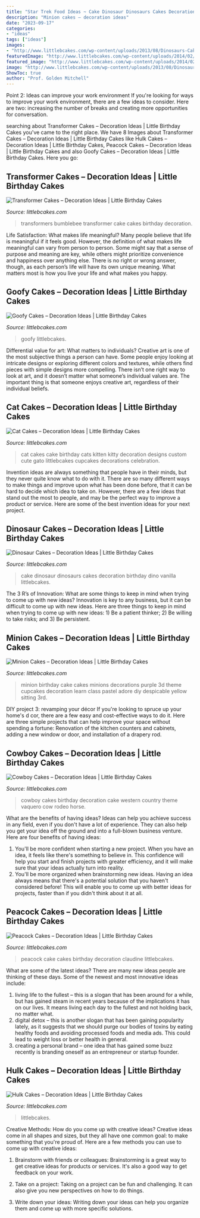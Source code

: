 ```yaml
---
title: "Star Trek Food Ideas ~ Cake Dinosaur Dinosaurs Cakes Decoration Birthday Dino Vanilla Littlebcakes"
description: "Minion cakes – decoration ideas"
date: "2023-09-17"
categories:
- "ideas"
tags: ["ideas"]
images:
- "http://www.littlebcakes.com/wp-content/uploads/2013/08/Dinosaurs-Cake.jpg"
featuredImage: "http://www.littlebcakes.com/wp-content/uploads/2014/02/Cowboy-Wedding-Cakes.jpg"
featured_image: "http://www.littlebcakes.com/wp-content/uploads/2014/02/Minion-Cake.jpg"
image: "http://www.littlebcakes.com/wp-content/uploads/2013/08/Dinosaurs-Cake.jpg"
ShowToc: true
author: "Prof. Golden Mitchell"
---
```



Point 2: Ideas can improve your work environment
If you're looking for ways to improve your work environment, there are a few ideas to consider. Here are two: increasing the number of breaks and creating more opportunities for conversation.

	

		
searching about Transformer Cakes – Decoration Ideas | Little Birthday Cakes you've came to the right place. We have 8 Images about Transformer Cakes – Decoration Ideas | Little Birthday Cakes like Hulk Cakes – Decoration Ideas | Little Birthday Cakes, Peacock Cakes – Decoration Ideas | Little Birthday Cakes and also Goofy Cakes – Decoration Ideas | Little Birthday Cakes. Here you go:
		
    
## Transformer Cakes – Decoration Ideas | Little Birthday Cakes

<img loading=lazy src="http://www.littlebcakes.com/wp-content/uploads/2014/01/Transformers-Bumblebee-Cake.jpg" onerror="this.onerror=null;this.src='https://tse2.mm.bing.net/th?id=OIP.GEli4pDwXEcfYjb302mbVgHaJ2&amp;pid=15.1';" alt="Transformer Cakes – Decoration Ideas | Little Birthday Cakes">

_Source: littlebcakes.com_

>transformers bumblebee transformer cake cakes birthday decoration. 

	

Life Satisfaction: What makes life meaningful?
Many people believe that life is meaningful if it feels good. However, the definition of what makes life meaningful can vary from person to person. Some might say that a sense of purpose and meaning are key, while others might prioritize convenience and happiness over anything else. There is no right or wrong answer, though, as each person’s life will have its own unique meaning. What matters most is how you live your life and what makes you happy.

    
## Goofy Cakes – Decoration Ideas | Little Birthday Cakes

<img loading=lazy src="https://www.littlebcakes.com/wp-content/uploads/2014/05/Goofy-Birthday-Cake.jpg" onerror="this.onerror=null;this.src='https://tse4.mm.bing.net/th?id=OIP.1vJlWJAwGXdIuMIiBRYfyQHaMA&amp;pid=15.1';" alt="Goofy Cakes – Decoration Ideas | Little Birthday Cakes">

_Source: littlebcakes.com_

>goofy littlebcakes. 

	

Differential value for art: What matters to individuals?
Creative art is one of the most subjective things a person can have. Some people enjoy looking at intricate designs or exploring different colors and textures, while others find pieces with simple designs more compelling. There isn’t one right way to look at art, and it doesn’t matter what someone’s individual values are. The important thing is that someone enjoys creative art, regardless of their individual beliefs.

    
## Cat Cakes – Decoration Ideas | Little Birthday Cakes

<img loading=lazy src="http://www.littlebcakes.com/wp-content/uploads/2014/01/Cat-Cakes.jpg" onerror="this.onerror=null;this.src='https://tse3.mm.bing.net/th?id=OIP.W2YtTAyoa8WdHetsdiGXSAHaJ4&amp;pid=15.1';" alt="Cat Cakes – Decoration Ideas | Little Birthday Cakes">

_Source: littlebcakes.com_

>cat cakes cake birthday cats kitten kitty decoration designs custom cute gato littlebcakes cupcakes decorations celebration. 

	

Invention ideas are always something that people have in their minds, but they never quite know what to do with it. There are so many different ways to make things and improve upon what has been done before, that it can be hard to decide which idea to take on. However, there are a few ideas that stand out the most to people, and may be the perfect way to improve a product or service. Here are some of the best invention ideas for your next project.

    
## Dinosaur Cakes – Decoration Ideas | Little Birthday Cakes

<img loading=lazy src="http://www.littlebcakes.com/wp-content/uploads/2013/08/Dinosaurs-Cake.jpg" onerror="this.onerror=null;this.src='https://tse3.mm.bing.net/th?id=OIP.Nxhftm_HI0-gY88QRBSKhQHaGf&amp;pid=15.1';" alt="Dinosaur Cakes – Decoration Ideas | Little Birthday Cakes">

_Source: littlebcakes.com_

>cake dinosaur dinosaurs cakes decoration birthday dino vanilla littlebcakes. 

	

The 3 R’s of Innovation: What are some things to keep in mind when trying to come up with new ideas?
Innovation is key to any business, but it can be difficult to come up with new ideas. Here are three things to keep in mind when trying to come up with new ideas: 1) Be a patient thinker; 2) Be willing to take risks; and 3) Be persistent.

    
## Minion Cakes – Decoration Ideas | Little Birthday Cakes

<img loading=lazy src="http://www.littlebcakes.com/wp-content/uploads/2014/02/Minion-Cake.jpg" onerror="this.onerror=null;this.src='https://tse1.mm.bing.net/th?id=OIP.VbXR6RYviWBmh6kBs5nCUwHaKo&amp;pid=15.1';" alt="Minion Cakes – Decoration Ideas | Little Birthday Cakes">

_Source: littlebcakes.com_

>minion birthday cake cakes minions decorations purple 3d theme cupcakes decoration learn class pastel adore diy despicable yellow sitting 3rd. 

	

DIY project 3: revamping your décor
If you're looking to spruce up your home's d cor, there are a few easy and cost-effective ways to do it. Here are three simple projects that can help improve your space without spending a fortune: Renovation of the kitchen counters and cabinets, adding a new window or door, and installation of a drapery rod.

    
## Cowboy Cakes – Decoration Ideas | Little Birthday Cakes

<img loading=lazy src="http://www.littlebcakes.com/wp-content/uploads/2014/02/Cowboy-Wedding-Cakes.jpg" onerror="this.onerror=null;this.src='https://tse4.mm.bing.net/th?id=OIP.OA0mNdhMvr2LFDIbD5nAIQHaMX&amp;pid=15.1';" alt="Cowboy Cakes – Decoration Ideas | Little Birthday Cakes">

_Source: littlebcakes.com_

>cowboy cakes birthday decoration cake western country theme vaquero cow rodeo horse. 

	

What are the benefits of having ideas?
Ideas can help you achieve success in any field, even if you don't have a lot of experience. They can also help you get your idea off the ground and into a full-blown business venture. Here are four benefits of having ideas: 
1. You'll be more confident when starting a new project. When you have an idea, it feels like there's something to believe in. This confidence will help you start and finish projects with greater efficiency, and it will make sure that your ideas actually turn into reality. 
2. You'll be more organized when brainstorming new ideas. Having an idea always means that there's a potential solution that you haven't considered before! This will enable you to come up with better ideas for projects, faster than if you didn't think about it at all. 

    
## Peacock Cakes – Decoration Ideas | Little Birthday Cakes

<img loading=lazy src="https://www.littlebcakes.com/wp-content/uploads/2014/02/Peacock-Cake.jpg" onerror="this.onerror=null;this.src='https://tse1.mm.bing.net/th?id=OIP.InP1GPKXmChr0KWdVQvr5AHaKU&amp;pid=15.1';" alt="Peacock Cakes – Decoration Ideas | Little Birthday Cakes">

_Source: littlebcakes.com_

>peacock cake cakes birthday decoration claudine littlebcakes. 

	

What are some of the latest ideas?
There are many new ideas people are thinking of these days. Some of the newest and most innovative ideas include: 
1. living life to the fullest – this is a slogan that has been around for a while, but has gained steam in recent years because of the implications it has on our lives. It means living each day to the fullest and not holding back, no matter what. 
2. digital detox – this is another slogan that has been gaining popularity lately, as it suggests that we should purge our bodies of toxins by eating healthy foods and avoiding processed foods and media ads. This could lead to weight loss or better health in general. 
3. creating a personal brand – one idea that has gained some buzz recently is branding oneself as an entrepreneur or startup founder.

    
## Hulk Cakes – Decoration Ideas | Little Birthday Cakes

<img loading=lazy src="https://www.littlebcakes.com/wp-content/uploads/2014/01/Hulk-Cake-768x1024.jpg" onerror="this.onerror=null;this.src='https://tse4.mm.bing.net/th?id=OIP.1tinCIVK0lSm-KQ566mV6gHaJ4&amp;pid=15.1';" alt="Hulk Cakes – Decoration Ideas | Little Birthday Cakes">

_Source: littlebcakes.com_

>littlebcakes. 

	

Creative Methods: How do you come up with creative ideas?
Creative ideas come in all shapes and sizes, but they all have one common goal: to make something that you're proud of. Here are a few methods you can use to come up with creative ideas:
1. Brainstorm with friends or colleagues: Brainstorming is a great way to get creative ideas for products or services. It's also a good way to get feedback on your work.

2. Take on a project: Taking on a project can be fun and challenging. It can also give you new perspectives on how to do things.

3. Write down your ideas: Writing down your ideas can help you organize them and come up with more specific solutions.

